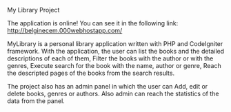 My Library Project

The application is online! You can see it in the following link:
http://belginecem.000webhostapp.com/


MyLibrary is a personal library application written with PHP and CodeIgniter framework. 
Wıth the application, the user can list the books and the detailed descriptions of each of them, 
Filter the books with the author or with the genres,
Execute search for the book with the name, author or genre,
Reach the descripted pages of the books from the search results.

The project also has an admin panel in which the user can 
Add, edit or delete books, genres or authors. Also admin can reach the statistics of the data from the panel.



